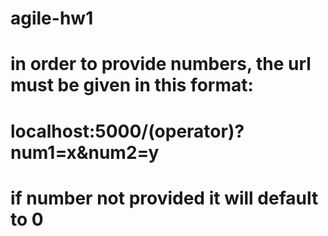# agile-hw1

# in order to provide numbers, the url must be given in this format:
# localhost:5000/(operator)?num1=x&num2=y
# if number not provided it will default to 0
